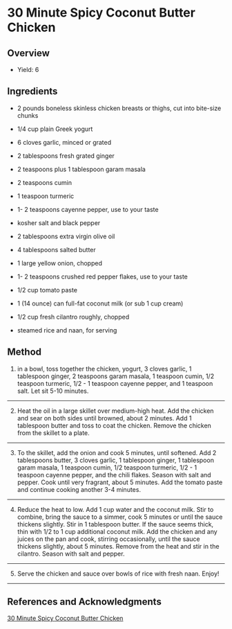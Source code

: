 # 30 Minute Spicy Coconut Butter Chicken

## Overview

- Yield: 6

## Ingredients

- 2 pounds boneless skinless chicken breasts or thighs, cut into bite-size chunks

- 1/4 cup plain Greek yogurt

- 6 cloves garlic, minced or grated

- 2 tablespoons fresh grated ginger

- 2 teaspoons plus 1 tablespoon garam masala

- 2 teaspoons cumin

- 1 teaspoon turmeric

- 1- 2 teaspoons cayenne pepper, use to your taste

- kosher salt and black pepper

- 2 tablespoons extra virgin olive oil

- 4 tablespoons salted butter

- 1 large yellow onion, chopped

- 1- 2 teaspoons crushed red pepper flakes, use to your taste

- 1/2 cup tomato paste

- 1 (14 ounce) can full-fat coconut milk (or sub 1 cup cream)

- 1/2 cup fresh cilantro roughly, chopped

- steamed rice and naan, for serving

## Method

1. in a bowl, toss together the chicken, yogurt, 3 cloves garlic, 1 tablespoon ginger, 2 teaspoons garam masala, 1 teaspoon cumin, 1/2 teaspoon turmeric, 1/2 - 1 teaspoon cayenne pepper, and 1 teaspoon salt. Let sit 5-10 minutes.
---

2. Heat the oil in a large skillet over medium-high heat. Add the chicken and sear on both sides until browned, about 2 minutes. Add 1 tablespoon butter and toss to coat the chicken. Remove the chicken from the skillet to a plate.
---

3. To the skillet, add the onion and cook 5 minutes, until softened. Add 2 tablespoons butter, 3 cloves garlic, 1 tablespoon ginger, 1 tablespoon garam masala, 1 teaspoon cumin, 1/2 teaspoon turmeric, 1/2 - 1 teaspoon cayenne pepper, and the chili flakes. Season with salt and pepper. Cook until very fragrant, about 5 minutes. Add the tomato paste and continue cooking another 3-4 minutes.
---

4. Reduce the heat to low. Add 1 cup water and the coconut milk. Stir to combine, bring the sauce to a simmer, cook 5 minutes or until the sauce thickens slightly. Stir in 1 tablespoon butter. If the sauce seems thick, thin with 1/2 to 1 cup additional coconut milk. Add the chicken and any juices on the pan and cook, stirring occasionally, until the sauce thickens slightly, about 5 minutes. Remove from the heat and stir in the cilantro. Season with salt and pepper.
---

5. Serve the chicken and sauce over bowls of rice with fresh naan. Enjoy!
---

## References and Acknowledgments

[30 Minute Spicy Coconut Butter Chicken](https://www.halfbakedharvest.com/wprm_print/99580)
